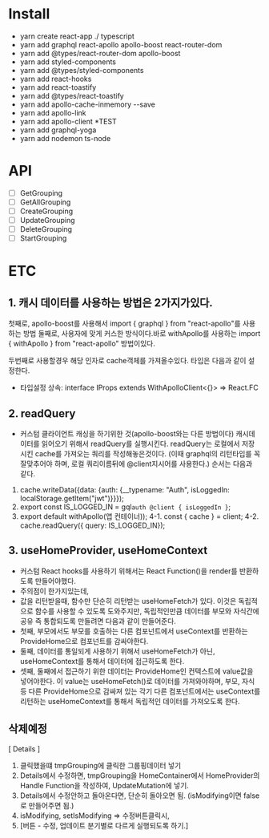 # Install
- yarn create react-app ./ typescript
- yarn add graphql react-apollo apollo-boost react-router-dom
- yarn add @types/react-router-dom apollo-boost
- yarn add styled-components
- yarn add @types/styled-components
- yarn add react-hooks
- yarn add react-toastify
- yarn add @types/react-toastify
- yarn add apollo-cache-inmemory --save
- yarn add apollo-link
- yarn add apollo-client
*TEST
- yarn add graphql-yoga
- yarn add nodemon ts-node

# API
- [ ] GetGrouping
- [ ] GetAllGrouping
- [ ] CreateGrouping
- [ ] UpdateGrouping
- [ ] DeleteGrouping
- [ ] StartGrouping

# ETC
## 1. 캐시 데이터를 사용하는 방법은 2가지가있다.
첫째로, apollo-boost를 사용해서 import { graphql } from "react-apollo"를 사용하는 방법
둘째로, 사용자에 맞게 커스한 방식이다.바로 withApollo를 사용하는 import { withApollo } from "react-apollo" 방법이있다.

두번째로 사용할경우 해당 인자로 cache객체를 가져올수있다.
타입은 다음과 같이 설정한다. 
- 타입설정 상속: interface IProps extends WithApolloClient<{}> => React.FC<IProps>

## 2. readQuery
- 커스텀 클라이언트 캐싱을 하기위한 것(apollo-boost와는 다른 방법이다)
캐시데이터를 읽어오기 위해서 readQuery를 실행시킨다. readQuery는 로컬에서 저장시킨 cache를 가져오는 쿼리를 작성해놓은것이다. (이때 graphql의 리턴타입를 꼭 잘맞추어야 하며, 로컬 쿼리이름뒤에 @client지시어를 사용한다.)
순서는 다음과 같다.
1. cache.writeData({data: {auth: {__typename: "Auth", isLoggedIn: localStorage.getItem("jwt")}}});
2. export const IS_LOGGED_IN = gql`
    auth @client {
        isLoggedIn
    }
 `;
 3. export default withApollo(앱 컨테이너));
 4-1. const { cache } = client;
 4-2. cache.readQuery({ query: IS_LOGGED_IN});

## 3. useHomeProvider, useHomeContext
- 커스텀 React hooks를 사용하기 위해서는 React Function()을 render를 반환하도록 만들어야했다.
- 주의점이 한가지있는데,
- 값을 리턴받을때, 함수만 단순히 리턴받는 useHomeFetch가 있다. 이것은 독립적으로 함수를 사용할 수 있도록 도와주지만, 독립적인만큼 데이터를 부모와 자식간에 공유 즉 통합되도록 만들려면 다음과 같이 만들어준다.
- 첫째, 부모에서도 부모를 호출하는 다른 컴포넌트에서 useContext를 반환하는 ProvideHome으로 컴포넌트를 감싸야한다.
- 둘째, 데이터를 통일되게 사용하기 위해서 useHomeFetch가 아닌, useHomeContext를 통해서 데이터에 접근하도록 한다.
- 셋째, 둘째에서 접근하기 위한 데이터는 ProvideHome인 컨텍스트에 value값을 넣어야한다. 이 value는 useHomeFetch()로 데이터를 가져와야하며, 부모, 자식 등 다른 ProvideHome으로 감싸져 있는 각기 다른 컴포넌트에서는 useContext를 리턴하는 useHomeContext를 통해서 독립적인 데이터를 가져오도록 한다.




## 삭제예정
[ Details ]
1. 클릭했을떄 tmpGrouping에 클릭한 그룹핑데이터 넣기
2. Details에서 수정하면, tmpGrouping을 HomeContainer에서 HomeProvider의 Handle Function을 작성하여, UpdateMutation에 넣기. 
3. Details에서 수정안하고 돌아온다면, 단순히 돌아오면 됨. (isModifying이면 false로 만들어주면 됨.)
4. isModifying, setIsModifying => 수정버튼클릭시,
5. [버튼 - 수정, 업데이트 분기별로 다르게 실행되도록 하기.]


